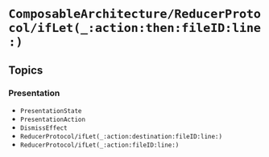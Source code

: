 # ``ComposableArchitecture/ReducerProtocol/ifLet(_:action:then:fileID:line:)``

## Topics

### Presentation

- ``PresentationState``
- ``PresentationAction``
- ``DismissEffect``
- ``ReducerProtocol/ifLet(_:action:destination:fileID:line:)``
- ``ReducerProtocol/ifLet(_:action:fileID:line:)``
